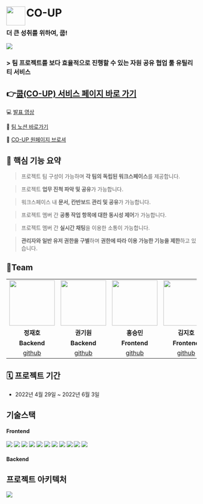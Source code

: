 # <img src="https://velog.velcdn.com/images/jiho3894/post/a955bf3c-174d-41ac-a533-888133861487/image.png" align=left width=50 /> CO-UP
### 더 큰 성취를 위하여, 쿱!
<img src="https://velog.velcdn.com/images/jiho3894/post/59959274-f205-49ce-a11f-4921df20350e/image.png" />

### > 팀 프로젝트를 보다 효율적으로 진행할 수 있는 자원 공유 협업 툴 유틸리티 서비스

## 👉[쿱(CO-UP) 서비스 페이지 바로 가기](https://www.cooperate-up.com/)

💻 [발표 영상](https://www.youtube.com/watch?v=FvVhgbdt7bI)

📝 <a href='https://www.notion.so/CO-UP-a40c8fe3863e488e8a5beea37d0f488a' target='_blank'>팀 노션 바로가기</a>

🔗 [CO-UP 원페이지 브로셔]()

## 📌 핵심 기능 요약

> 프로젝트 팀 구성이 가능하며 **각 팀의 독립된 워크스페이스**를 제공합니다.
>

> 프로젝트 **업무 진척 파악 및 공유**가 가능합니다.
>

> 워크스페이스 내 **문서, 칸반보드 관리 및 공유**가 가능합니다.
>

> 프로젝트 멤버 간 **공통 작업 항목에 대한 동시성 제어**가 가능합니다.
>

> 프로젝트 멤버 간 **실시간 채팅**을 이용한 소통이 가능합니다.
>

> **관리자와 일반 유저 권한을 구별**하며 **권한에 따라 이용 가능한 기능을 제한**하고 있습니다.
>

## 📌Team
<table>
  <tr>
    <td align="center"><a href="https://github.com/pg-Parunson" target='_blank'><img src="https://user-images.githubusercontent.com/79081800/171410377-2d4bce72-c874-4f5e-95eb-3f8e8d3ee4f3.png" width="120px" /></a></td>
    <td align="center"><a href="https://github.com/funnykyeon" target='_blank'><img src="https://user-images.githubusercontent.com/79081800/171410486-3b1f3940-dc55-4c5c-91d1-3e466738b232.png" width="120px" /></a>
    <td align="center"><a href="https://github.com/Hon-Seungmin" target='_blank'><img src="https://user-images.githubusercontent.com/79081800/171410845-e5eec2fa-a305-4849-bb24-e3e210fae8a1.png" width="120px" /></a></td>
    <td align="center"><a href="https://github.com/jiho3894" target='_blank'><img src="https://user-images.githubusercontent.com/79081800/171411042-b0022191-74fa-41ab-ba41-6d1c5f1eb8c6.png" width="120px" /></a></td>
       <td align="center"><a href="https://github.com/mosbisu" target='_blank'><img src="https://user-images.githubusercontent.com/79081800/171411148-efad3a73-0e98-4283-aa69-075f7b0b6523.png" width="120px" /></a></td>
    <td align="center"><a href="https://github.com/mosbisu" target='_blank'><img src="https://user-images.githubusercontent.com/79081800/171411148-efad3a73-0e98-4283-aa69-075f7b0b6523.png" width="120px" /></a></td>
    <td align="center"><a href="https://github.com/mosbisu" target='_blank'><img src="https://velog.velcdn.com/images/jiho3894/post/f2feb694-e15c-42b5-9788-340640e8af4f/image.jpg" width="120px" /></a></td>

  <tr>
        <td align="center"><strong>정재호</strong></td>
    <td align="center"><strong>권기원</strong></td>
    <td align="center" vertical-align='middle'><strong>홍승민</strong></td>
    <td align="center"><strong>김지호</strong></td>
        <td align="center"><strong>김경래</strong></td>
    <td align="center"><strong>허수빈</strong></td>
    <td align="center"><strong>고나빈</strong></td>
    
  </tr>
  <tr>
        <td align="center"><b>Backend</b></td>
    <td align="center"><b>Backend</b></td>
    <td align="center"><b>Frontend</b></td>
    <td align="center"><b>Frontend</b></td>
    <td align="center"><b>Frontend</b></td>
        <td align="center"><b>Design</b></td>
    <td align="center"><b>Design</b></td>
  </tr>
    <tr>
            <td align="center"><a href="https://github.com/pg-Parunson" target='_blank'>github</a></td>
    <td align="center"><a href="https://github.com/funnykyeon" target='_blank'>github</a></td>
      <td align="center"><a href="https://github.com/Hong-Seungmin" target='_blank'>github</a></td>
    <td align="center"><a href="https://github.com/jiho3894" target='_blank'>github</a></td>
       <td align="center"><a href="https://github.com/pg-Parunson" target='_blank'>github</a></td>
            <td align="center"><a href="https://www.instagram.com/soupsoup__/" target='_blank'>instagram</a></td>
          <td align="center"><a href='https://www.instagram.com/2x3graphics/?igshid=YmMyMTA2M2Y%3D' target='_blank'>instagram</a><br/></td>
  </tr>
</table>


## 🗓 프로젝트 기간
- 2022년 4월 29일 ~ 2022년 6월 3일

## 기술스택
#### Frontend
<div align='left'>
  <img src="https://img.shields.io/badge/react-282C34?style=for-the-badge&logo=react&logoColor=61DAFB">
  <img src="https://img.shields.io/badge/TypeScript-3178C5?style=for-the-badge&logo=TypeScript&logoColor=white">
  <img src="https://img.shields.io/badge/ReactQuery-FF4154?style=for-the-badge&logo=REactQuery&logoColor=white">
    <img src="https://img.shields.io/badge/Recoil-black?style=for-the-badge&logo=RecoilCSS&logoColor=38BDF8">
      <img src="https://img.shields.io/badge/React bueautiful dnd-green?style=for-the-badge&logo=RecoilCSS&logoColor=38BDF8">
  <img src="https://img.shields.io/badge/TailwindCSS-06B6D4?style=for-the-badge&logo=TailwindCSS&logoColor=38BDF8">
  <img src="https://img.shields.io/badge/GitHub%20Actions-0D1117?style=for-the-badge&logo=GitHubActions&logoColor=2088FF"/>
  <img src="https://img.shields.io/badge/AWS%20S3-232F3E?style=for-the-badge&logo=AmazonAWS&logoColor=FF9A00"/>
  <img src="https://img.shields.io/badge/AWS%20CloudFront-232F3E?style=for-the-badge&logo=AmazonAWS&logoColor=FF9A00"/>
  <img src="https://img.shields.io/badge/AWS%20Route%2053-232F3E?style=for-the-badge&logo=AmazonAWS&logoColor=FF9A00"/>
  <img src="https://img.shields.io/badge/PWA-5A0FC8?style=for-the-badge&logo=PWA&logoColor=white"/>
</div>

#### Backend
<div align='left'>
  <div align='left'>
<!--   <img src="https://img.shields.io/badge/java-0D8AC7?style=for-the-badge&logo=java&logoColor=white">
  <img src="https://img.shields.io/badge/SPRING%20BOOT-6DB33F?style=for-the-badge&logo=SpringBoot&logoColor=white">
  <img src="https://img.shields.io/badge/QUERY%20DSL-E34F26?style=for-the-badge&logo=QUERYDSL&logoColor=0282C4">
  <img src="https://img.shields.io/badge/Gradle-02303A?style=for-the-badge&logo=Gradle&logoColor=white">
  <img src="https://img.shields.io/badge/mysql-4479A1?style=for-the-badge&logo=mysql&logoColor=white">
  <img src="https://img.shields.io/badge/Redis-DC382D?style=for-the-badge&logo=Redis&logoColor=white">
  <img src="https://img.shields.io/badge/GitHub%20Actions-0D1117?style=for-the-badge&logo=GitHubActions&logoColor=2088FF"/>
  <img src="https://img.shields.io/badge/AWS%20EC2-232F3E?style=for-the-badge&logo=AmazonAWS&logoColor=FF9A00"/>
  <img src="https://img.shields.io/badge/AWS%20S3-232F3E?style=for-the-badge&logo=AmazonAWS&logoColor=FF9A00"/>
  <img src="https://img.shields.io/badge/AWS%20CODEDEPLOY-232F3E?style=for-the-badge&logo=AmazonAWS&logoColor=FF9A00"/>
  <img src="https://img.shields.io/badge/APACHE%20JMETER-D22128?style=for-the-badge&logo=APACHEJMETER&logoColor=FFFFFF">
  <img src="https://img.shields.io/badge/NGINX-009639?style=for-the-badge&logo=NGINX&logoColor=white"/> -->
</div>
</div>

## 프로젝트 아키텍처
<img src="https://velog.velcdn.com/images/jiho3894/post/64ed9e6a-e08b-4036-b238-092cf2b33207/image.png" />



